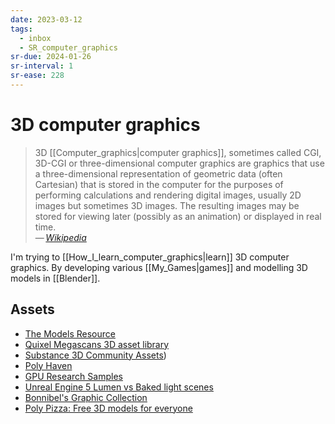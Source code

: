 ```yaml
---
date: 2023-03-12
tags:
  - inbox
  - SR_computer_graphics
sr-due: 2024-01-26
sr-interval: 1
sr-ease: 228
---
```


# 3D computer graphics

> 3D [[Computer_graphics|computer graphics]], sometimes called CGI, 3D-CGI or
> three-dimensional computer graphics are graphics that use a three-dimensional
> representation of geometric data (often Cartesian) that is stored in the
> computer for the purposes of performing calculations and rendering digital
> images, usually 2D images but sometimes 3D images. The resulting images may be
> stored for viewing later (possibly as an animation) or displayed in real
> time.\
> — <cite>[Wikipedia](https://en.wikipedia.org/wiki/3D_computer_graphics)</cite>

I'm trying to [[How_I_learn_computer_graphics|learn]] 3D computer graphics.
By developing various [[My_Games|games]] and modelling 3D models in [[Blender]].

## Assets

- [The Models Resource](https://www.models-resource.com/)
- [Quixel Megascans 3D asset library](https://quixel.com/megascans)
- [Substance 3D Community Assets](https://substance3d.adobe.com/community-assets?assetType=substanceMaterial))
- [Poly Haven](https://polyhaven.com/)
- [GPU Research Samples](https://www.intel.com/content/www/us/en/developer/topic-technology/graphics-research/samples.html)
- [Unreal Engine 5 Lumen vs Baked light scenes](https://unreal.shop/models/unreal-engine-5.-free-two-scenes.-lumen-vs-baked-light)
- [Bonnibel's Graphic Collection](https://graphic.neocities.org/directory)
- [Poly Pizza: Free 3D models for everyone](https://poly.pizza/)